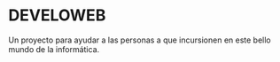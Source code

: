 # DEVELOWEB
Un proyecto para ayudar a las personas a que incursionen en este bello mundo de la informática.
